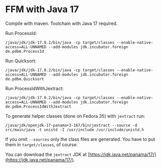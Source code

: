 # FFM with Java 17

Compile with maven. Toolchain with Java 17 required.

Run ProcessId:

```
/java/jdk/jdk-17.0.2/bin/java -cp target/classes --enable-native-access=ALL-UNNAMED --add-modules jdk.incubator.foreign de.pdbm.ProcessId
```

Run Quicksort:

```
/java/jdk/jdk-17.0.2/bin/java -cp target/classes --enable-native-access=ALL-UNNAMED --add-modules jdk.incubator.foreign de.pdbm.Quicksort
```

Run ProcessIdWithJextract:

```
/java/jdk/jdk-17.0.2/bin/java -cp target/classes --enable-native-access=ALL-UNNAMED --add-modules jdk.incubator.foreign de.pdbm.ProcessIdWithJextract
```

To generate helper classes (done on Fedora 35) with ``jextract`` run:

```
/java/jdk/openjdk-17-panama+3-167/bin/jextract --source -d src/main/java -t unistd -I /usr/include /usr/include/unistd.h
```

If you omit ``--sources`` only the class files are generated. You have to put them in ``target/classes``, of course.

You can download the ``jextract`` JDK at [https://jdk.java.net/panama/17/](https://jdk.java.net/panama/17/).